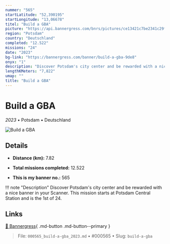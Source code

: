 ```yaml
---
nummer: "565"
startLatitude: "52,390195"
startLongitude: "13,06678"
titel: "Build a GBA"
picture: "https://api.bannergress.com/bnrs/pictures/ce13421c7be2341c29fea919a3770fe9"
region: "Potsdam"
country: "Deutschland"
completed: "12.522"
missions: "24"
date: "2023"
bg-link: "https://bannergress.com/banner/build-a-gba-9de8"
onyx: "1"
description: "Discover Potsdam's city center and be rewarded with a nice banner in your Scanner. \nThis mission starts at Potsdam Central Station and is the 1st of 24."
lengthKMeters: "7,822"
umap: ""
title: "Build a GBA"
---
```

# Build a GBA

*2023* • Potsdam • Deutschland

![Build a GBA](https://api.bannergress.com/bnrs/pictures/ce13421c7be2341c29fea919a3770fe9)

## Details
- **Distance (km):** 7.82

- **Total missions completed:** 12.522
- **This is my banner no.:** 565


!!! note "Description"
    Discover Potsdam's city center and be rewarded with a nice banner in your Scanner. 
This mission starts at Potsdam Central Station and is the 1st of 24.



## Links
[🔗 Bannergress](https://bannergress.com/banner/build-a-gba-9de8){ .md-button .md-button--primary }



> File: `000565_build-a-gba_2023.md` • #000565 • Slug: `build-a-gba`
